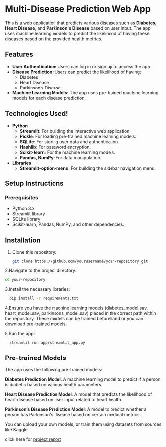 # Multi-Disease Prediction Web App

This is a web application that predicts various diseases such as **Diabetes**, **Heart Disease**, and **Parkinson's Disease** based on user input. The app uses machine learning models to predict the likelihood of having these diseases based on the provided health metrics.

## Features

- **User Authentication:** Users can log in or sign up to access the app.
- **Disease Prediction:** Users can predict the likelihood of having:
  - Diabetes
  - Heart Disease
  - Parkinson’s Disease
- **Machine Learning Models:** The app uses pre-trained machine learning models for each disease prediction.

## Technologies Used!

- **Python**
  - **Streamlit**: For building the interactive web application.
  - **Pickle**: For loading pre-trained machine learning models.
  - **SQLite**: For storing user data and authentication.
  - **Hashlib**: For password encryption.
  - **Scikit-learn**: For the machine learning models.
  - **Pandas, NumPy**: For data manipulation.
- **Libraries**
  - **Streamlit-option-menu**: For building the sidebar navigation menu.

## Setup Instructions

### Prerequisites

- Python 3.x
- Streamlit library
- SQLite library
- Scikit-learn, Pandas, NumPy, and other dependencies.

## Installation

1. Clone this repository:

   ```bash
   git clone https://github.com/yourusername/your-repository.git

2.Navigate to the project directory:

   ```bash
  cd your-repository
```
3.Install the necessary libraries:

```bash
  pip install -r requirements.txt
```

4.Ensure you have the machine learning models (diabetes_model.sav, heart_model.sav, parkinsons_model.sav) placed in the correct path within the repository. These models can be trained beforehand or you can download pre-trained models.

5.Run the app:

```bash
  streamlit run app/streamlit_app.py
```

## Pre-trained Models
The app uses the following pre-trained models:

**Diabetes Prediction Model**: A machine learning model to predict if a person is diabetic based on various health parameters.

**Heart Disease Prediction Model**: A model that predicts the likelihood of heart disease based on user input related to heart health.

**Parkinson’s Disease Prediction Model**: A model to predict whether a person has Parkinson's disease based on certain medical metrics.

You can upload your own models, or train them using datasets from sources like Kaggle.

click here for [project report](https://github.com/user-attachments/assets/1f640713-cd6b-4d42-a7b0-f0e99889211f)



